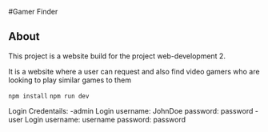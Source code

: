 #Gamer Finder

## About

This project is a website build for the project web-development 2.

It is a website where a user can request and also find video gamers who are looking to play similar games to them

`npm install`
`npm run dev`

Login Credentails:
-admin Login
username: JohnDoe
password: password
-user Login
username: username
password: password

